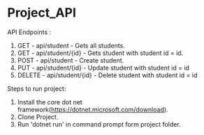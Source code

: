# Project_API

API Endpoints :
1) GET - api/student - Gets all students.
2) GET - api/student/{id} - Gets student with student id = id.
3) POST - api/student - Create student.
4) PUT - api/student/{id} - Update student with student id = id
5) DELETE - api/student/{id} - Delete student with student id = id

Steps to run project:

1) Install the core dot net framework(https://dotnet.microsoft.com/download).
2) Clone Project.
3) Run 'dotnet run' in command prompt form project folder.
